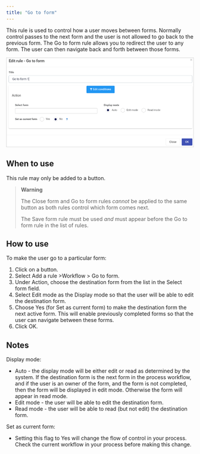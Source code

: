 ```yaml
---
title: "Go to form"
---
```


This rule is used to control how a user moves between forms.  Normally control passes to the next form and the user is not allowed to go back to the previous form.  The Go to form rule allows you to redirect the user to any form.  The user can then navigate back and forth between those forms.

![Go to form rule dialog box](/images/Gotoform.png)

## When to use

This rule may only be added to a button.

> **Warning** 
>
> The Close form and Go to form rules *cannot* be applied to the same button as both rules control which form comes next.  
>
> The Save form rule must be used *and* must appear before the Go to form rule in the list of rules.

## How to use

To make the user go to a particular form:
1. Click on a button.
2. Select Add a rule >Workflow > Go to form.
3. Under Action, choose the destination form from the list in the Select form field.
4. Select Edit mode as the Display mode so that the user will be able to edit the destination form.
5. Choose Yes (for Set as current form) to make the destination form the next active form.  This will enable previously completed forms so that the user can navigate between these forms. 
6. Click OK.

## Notes

Display mode:
- Auto - the display mode will be either edit or read as determined by the system.  If the destination form is the next form in the process workflow, and if the user is an owner of the form, and the form is not completed, then the form will be displayed in edit mode.  Otherwise the form will appear in read mode.
- Edit mode - the user will be able to edit the destination form.
- Read mode - the user will be able to read (but not edit) the destination form.

Set as current form: 
- Setting this flag to Yes will change the flow of control in your process.  Check the current workflow in your process before making this change.